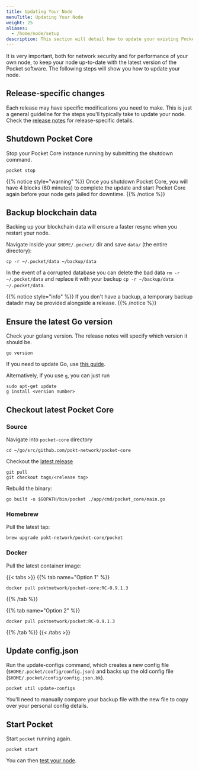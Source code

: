 ```yaml
---
title: Updating Your Node
menuTitle: Updating Your Node
weight: 25
aliases:
  - /home/node/setup
description: This section will detail how to update your existing Pocket node when a new version is released.
---
```


It is very important, both for network security and for performance of your own node, to keep your node up-to-date with the latest version of the Pocket software. The following steps will show you how to update your node.

## Release-specific changes

Each release may have specific modifications you need to make. This is just a general guideline for the steps you'll typically take to update your node. Check the [release notes](https://github.com/pokt-network/pocket-core/releases) for release-specific details.

## Shutdown Pocket Core

Stop your Pocket Core instance running by submitting the shutdown command.

```
pocket stop
```

{{% notice style="warning" %}}
Once you shutdown Pocket Core, you will have 4 blocks (60 minutes) to complete the update and start Pocket Core again before your node gets jailed for downtime.
{{% /notice %}}

## Backup blockchain data

Backing up your blockchain data will ensure a faster resync when you restart your node.

Navigate inside your `$HOME/.pocket/` dir and save `data/` (the entire directory):

```
cp -r ~/.pocket/data ~/backup/data
```

In the event of a corrupted database you can delete the bad data `rm -r ~/.pocket/data` and replace it with your backup `cp -r ~/backup/data ~/.pocket/data`.

{{% notice style="info" %}}
If you don't have a backup, a temporary backup datadir may be provided alongside a release.
{{% /notice %}}

## Ensure the latest Go version

Check your golang version. The release notes will specify which version it should be.

```
go version
```

If you need to update Go, use [this guide](https://gist.github.com/nikhita/432436d570b89cab172dcf2894465753).

Alternatively, if you use `g`, you can just run

```
sudo apt-get update
g install <version number>
```

## Checkout latest Pocket Core

### Source

Navigate into `pocket-core` directory

```
cd ~/go/src/github.com/pokt-network/pocket-core
```

Checkout the [latest release](https://github.com/pokt-network/pocket-core/releases)

```
git pull
git checkout tags/<release tag>
```

Rebuild the binary:

```
go build -o $GOPATH/bin/pocket ./app/cmd/pocket_core/main.go
```

### Homebrew

Pull the latest tap:

```
brew upgrade pokt-network/pocket-core/pocket
```

### Docker

Pull the latest container image:

{{< tabs >}}
{{% tab name="Option 1" %}}
```
docker pull poktnetwork/pocket-core:RC-0.9.1.3
```
{{% /tab %}}

{{% tab name="Option 2" %}}
```
docker pull poktnetwork/pocket:RC-0.9.1.3
```
{{% /tab %}}
{{< /tabs >}}

## Update config.json

Run the update-configs command, which creates a new config file (`$HOME/.pocket/config/config.json`) and backs up the old config file (`$HOME/.pocket/config/config.json.bk`).

```
pocket util update-configs
```

You'll need to manually compare your backup file with the new file to copy over your personal config details.

## Start Pocket

Start `pocket` running again.

```
pocket start
```

You can then [test your node](/node/setup/#test-your-node).